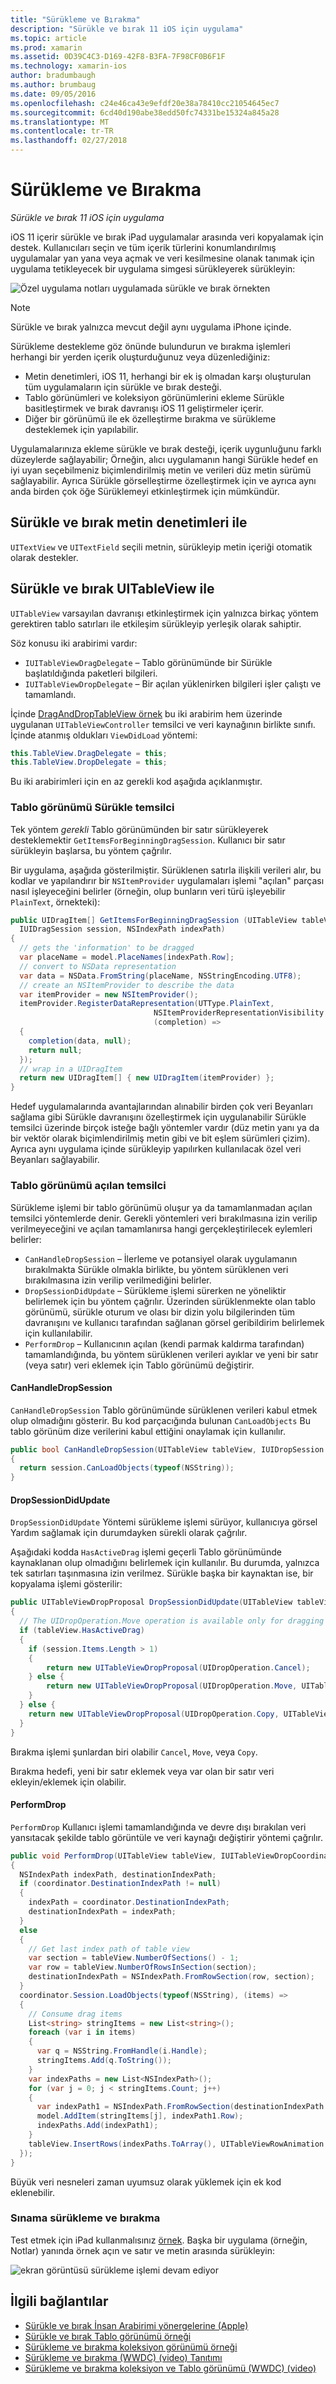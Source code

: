 ```yaml
---
title: "Sürükleme ve Bırakma"
description: "Sürükle ve bırak 11 iOS için uygulama"
ms.topic: article
ms.prod: xamarin
ms.assetid: 0D39C4C3-D169-42F8-B3FA-7F98CF0B6F1F
ms.technology: xamarin-ios
author: bradumbaugh
ms.author: brumbaug
ms.date: 09/05/2016
ms.openlocfilehash: c24e46ca43e9efdf20e38a78410cc21054645ec7
ms.sourcegitcommit: 6cd40d190abe38edd50fc74331be15324a845a28
ms.translationtype: MT
ms.contentlocale: tr-TR
ms.lasthandoff: 02/27/2018
---
```

# <a name="drag-and-drop"></a>Sürükleme ve Bırakma

_Sürükle ve bırak 11 iOS için uygulama_

iOS 11 içerir sürükle ve bırak iPad uygulamalar arasında veri kopyalamak için destek. Kullanıcıları seçin ve tüm içerik türlerini konumlandırılmış uygulamalar yan yana veya açmak ve veri kesilmesine olanak tanımak için uygulama tetikleyecek bir uygulama simgesi sürükleyerek sürükleyin:

![Özel uygulama notları uygulamada sürükle ve bırak örnekten](drag-and-drop-images/drag-drop-sml.png)

> [!NOTE]
> Sürükle ve bırak yalnızca mevcut değil aynı uygulama iPhone içinde.

Sürükleme destekleme göz önünde bulundurun ve bırakma işlemleri herhangi bir yerden içerik oluşturduğunuz veya düzenlediğiniz:

- Metin denetimleri, iOS 11, herhangi bir ek iş olmadan karşı oluşturulan tüm uygulamaların için sürükle ve bırak desteği.
- Tablo görünümleri ve koleksiyon görünümlerini ekleme Sürükle basitleştirmek ve bırak davranışı iOS 11 geliştirmeler içerir.
- Diğer bir görünümü ile ek özelleştirme bırakma ve sürükleme desteklemek için yapılabilir.

Uygulamalarınıza ekleme sürükle ve bırak desteği, içerik uygunluğunu farklı düzeylerde sağlayabilir; Örneğin, alıcı uygulamanın hangi Sürükle hedef en iyi uyan seçebilmeniz biçimlendirilmiş metin ve verileri düz metin sürümü sağlayabilir. Ayrıca Sürükle görselleştirme özelleştirmek için ve ayrıca aynı anda birden çok öğe Sürüklemeyi etkinleştirmek için mümkündür.

## <a name="drag-and-drop-with-text-controls"></a>Sürükle ve bırak metin denetimleri ile

`UITextView` ve `UITextField` seçili metnin, sürükleyip metin içeriği otomatik olarak destekler.

<a name="uitableview" />

## <a name="drag-and-drop-with-uitableview"></a>Sürükle ve bırak UITableView ile

`UITableView` varsayılan davranışı etkinleştirmek için yalnızca birkaç yöntem gerektiren tablo satırları ile etkileşim sürükleyip yerleşik olarak sahiptir.

Söz konusu iki arabirimi vardır:

- `IUITableViewDragDelegate` – Tablo görünümünde bir Sürükle başlatıldığında paketleri bilgileri.
- `IUITableViewDropDelegate` – Bir açılan yüklenirken bilgileri işler çalıştı ve tamamlandı.

İçinde [DragAndDropTableView örnek](https://developer.xamarin.com/samples/monotouch/ios11/DragAndDropTableView/) bu iki arabirim hem üzerinde uygulanan `UITableViewController` temsilci ve veri kaynağının birlikte sınıfı. İçinde atanmış oldukları `ViewDidLoad` yöntemi:

```csharp
this.TableView.DragDelegate = this;
this.TableView.DropDelegate = this;
```

Bu iki arabirimleri için en az gerekli kod aşağıda açıklanmıştır.

### <a name="table-view-drag-delegate"></a>Tablo görünümü Sürükle temsilci

Tek yöntem _gerekli_ Tablo görünümünden bir satır sürükleyerek desteklemektir `GetItemsForBeginningDragSession`. Kullanıcı bir satır sürükleyin başlarsa, bu yöntem çağrılır.

Bir uygulama, aşağıda gösterilmiştir. Sürüklenen satırla ilişkili verileri alır, bu kodlar ve yapılandırır bir `NSItemProvider` uygulamaları işlemi "açılan" parçası nasıl işleyeceğini belirler (örneğin, olup bunların veri türü işleyebilir `PlainText`, örnekteki):

```csharp
public UIDragItem[] GetItemsForBeginningDragSession (UITableView tableView,
  IUIDragSession session, NSIndexPath indexPath)
{
  // gets the 'information' to be dragged
  var placeName = model.PlaceNames[indexPath.Row];
  // convert to NSData representation
  var data = NSData.FromString(placeName, NSStringEncoding.UTF8);
  // create an NSItemProvider to describe the data
  var itemProvider = new NSItemProvider();
  itemProvider.RegisterDataRepresentation(UTType.PlainText,
                                NSItemProviderRepresentationVisibility.All,
                                (completion) =>
  {
    completion(data, null);
    return null;
  });
  // wrap in a UIDragItem
  return new UIDragItem[] { new UIDragItem(itemProvider) };
}
```

Hedef uygulamalarında avantajlarından alınabilir birden çok veri Beyanları sağlama gibi Sürükle davranışını özelleştirmek için uygulanabilir Sürükle temsilci üzerinde birçok isteğe bağlı yöntemler vardır (düz metin yanı ya da bir vektör olarak biçimlendirilmiş metin gibi ve bit eşlem sürümleri çizim). Ayrıca aynı uygulama içinde sürükleyip yapılırken kullanılacak özel veri Beyanları sağlayabilir.

### <a name="table-view-drop-delegate"></a>Tablo görünümü açılan temsilci

Sürükleme işlemi bir tablo görünümü oluşur ya da tamamlanmadan açılan temsilci yöntemlerde denir. Gerekli yöntemleri veri bırakılmasına izin verilip verilmeyeceğini ve açılan tamamlanırsa hangi gerçekleştirilecek eylemleri belirler:

- `CanHandleDropSession` – İlerleme ve potansiyel olarak uygulamanın bırakılmakta Sürükle olmakla birlikte, bu yöntem sürüklenen veri bırakılmasına izin verilip verilmediğini belirler.
- `DropSessionDidUpdate` – Sürükleme işlemi sürerken ne yöneliktir belirlemek için bu yöntem çağrılır. Üzerinden sürüklenmekte olan tablo görünümü, sürükle oturum ve olası bir dizin yolu bilgilerinden tüm davranışını ve kullanıcı tarafından sağlanan görsel geribildirim belirlemek için kullanılabilir.
- `PerformDrop` – Kullanıcının açılan (kendi parmak kaldırma tarafından) tamamlandığında, bu yöntem sürüklenen verileri ayıklar ve yeni bir satır (veya satır) veri eklemek için Tablo görünümü değiştirir.

#### <a name="canhandledropsession"></a>CanHandleDropSession

`CanHandleDropSession` Tablo görünümünde sürüklenen verileri kabul etmek olup olmadığını gösterir. Bu kod parçacığında bulunan `CanLoadObjects` Bu tablo görünüm dize verilerini kabul ettiğini onaylamak için kullanılır.

```csharp
public bool CanHandleDropSession(UITableView tableView, IUIDropSession session)
{
  return session.CanLoadObjects(typeof(NSString));
}
```

#### <a name="dropsessiondidupdate"></a>DropSessionDidUpdate

`DropSessionDidUpdate` Yöntemi sürükleme işlemi sürüyor, kullanıcıya görsel Yardım sağlamak için durumdayken sürekli olarak çağrılır.

Aşağıdaki kodda `HasActiveDrag` işlemi geçerli Tablo görünümünde kaynaklanan olup olmadığını belirlemek için kullanılır. Bu durumda, yalnızca tek satırları taşınmasına izin verilmez.
Sürükle başka bir kaynaktan ise, bir kopyalama işlemi gösterilir:

```csharp
public UITableViewDropProposal DropSessionDidUpdate(UITableView tableView, IUIDropSession session, NSIndexPath destinationIndexPath)
{
  // The UIDropOperation.Move operation is available only for dragging within a single app.
  if (tableView.HasActiveDrag)
  {
    if (session.Items.Length > 1)
    {
        return new UITableViewDropProposal(UIDropOperation.Cancel);
    } else {
        return new UITableViewDropProposal(UIDropOperation.Move, UITableViewDropIntent.InsertAtDestinationIndexPath);
    }
  } else {
    return new UITableViewDropProposal(UIDropOperation.Copy, UITableViewDropIntent.InsertAtDestinationIndexPath);
  }
}
```

Bırakma işlemi şunlardan biri olabilir `Cancel`, `Move`, veya `Copy`.

Bırakma hedefi, yeni bir satır eklemek veya var olan bir satır veri ekleyin/eklemek için olabilir.

#### <a name="performdrop"></a>PerformDrop

`PerformDrop` Kullanıcı işlemi tamamlandığında ve devre dışı bırakılan veri yansıtacak şekilde tablo görüntüle ve veri kaynağı değiştirir yöntemi çağrılır.

```csharp
public void PerformDrop(UITableView tableView, IUITableViewDropCoordinator coordinator)
{
  NSIndexPath indexPath, destinationIndexPath;
  if (coordinator.DestinationIndexPath != null)
  {
    indexPath = coordinator.DestinationIndexPath;
    destinationIndexPath = indexPath;
  }
  else
  {
    // Get last index path of table view
    var section = tableView.NumberOfSections() - 1;
    var row = tableView.NumberOfRowsInSection(section);
    destinationIndexPath = NSIndexPath.FromRowSection(row, section);
  }
  coordinator.Session.LoadObjects(typeof(NSString), (items) =>
  {
    // Consume drag items
    List<string> stringItems = new List<string>();
    foreach (var i in items)
    {
      var q = NSString.FromHandle(i.Handle);
      stringItems.Add(q.ToString());
    }
    var indexPaths = new List<NSIndexPath>();
    for (var j = 0; j < stringItems.Count; j++)
    {
      var indexPath1 = NSIndexPath.FromRowSection(destinationIndexPath.Row + j, destinationIndexPath.Section);
      model.AddItem(stringItems[j], indexPath1.Row);
      indexPaths.Add(indexPath1);
    }
    tableView.InsertRows(indexPaths.ToArray(), UITableViewRowAnimation.Automatic);
  });
}
```

Büyük veri nesneleri zaman uyumsuz olarak yüklemek için ek kod eklenebilir.

### <a name="testing-drag-and-drop"></a>Sınama sürükleme ve bırakma

Test etmek için iPad kullanmalısınız [örnek](https://developer.xamarin.com/samples/monotouch/ios11/DragAndDropTableView/).
Başka bir uygulama (örneğin, Notlar) yanında örnek açın ve satır ve metin arasında sürükleyin:

![ekran görüntüsü sürükleme işlemi devam ediyor](drag-and-drop-images/01-sml.png)


## <a name="related-links"></a>İlgili bağlantılar

- [Sürükle ve bırak İnsan Arabirimi yönergelerine (Apple)](https://developer.apple.com/ios/human-interface-guidelines/interaction/drag-and-drop/)
- [Sürükle ve bırak Tablo görünümü örneği](https://developer.xamarin.com/samples/monotouch/ios11/DragAndDropTableView/)
- [Sürükleme ve bırakma koleksiyon görünümü örneği](https://developer.xamarin.com/samples/monotouch/ios11/DragAndDropCollectionView)
- [Sürükleme ve bırakma (WWDC) (video) Tanıtımı](https://developer.apple.com/videos/play/wwdc2017/203/)
- [Sürükleme ve bırakma koleksiyon ve Tablo görünümü (WWDC) (video)](https://developer.apple.com/videos/play/wwdc2017/223/)
